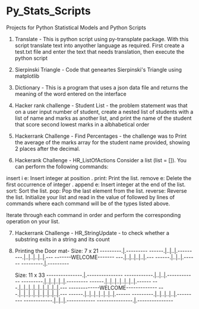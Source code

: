 # Py_Stats_Scripts
Projects for Python Statistical Models and Python Scripts

1) Translate - This is python script using py-transplate package. With this script translate text into anyother language as required. First create a test.txt file and enter the text that needs translation, then execute the python script

2) Sierpinski Triangle - Code that geneartes Sierpinski's Triangle using matplotlib

3) Dictionary - This is a program that uses a json data file and returns the meaning of the word entered  on the interface

4) Hacker rank challenge - Student List - the problem statement was that on a user input number of student, create a nested list of students with a list of name and marks as another list, and print the name of the student that score second lowest marks in a albhabetical order

5) Hackerrank Challenge - Find Percentages - the challenge was to Print the average of the marks array for the student name provided, showing 2 places after the decimal.

6) Hackerank Challenge - HR_ListOfActions
Consider a list (list = []). You can perform the following commands:

insert i e: Insert integer  at position .
print: Print the list.
remove e: Delete the first occurrence of integer .
append e: Insert integer  at the end of the list.
sort: Sort the list.
pop: Pop the last element from the list.
reverse: Reverse the list.
Initialize your list and read in the value of  followed by  lines of commands where each command will be of the  types listed above. 

Iterate through each command in order and perform the corresponding operation on your list.

7) Hackerrank Challenge - HR_StringUpdate - to check whether a substring exits in a string and its count

8) Printing the Door mat- 
    Size: 7 x 21 
    ---------.|.---------
    ------.|..|..|.------
    ---.|..|..|..|..|.---
    -------WELCOME-------
    ---.|..|..|..|..|.---
    ------.|..|..|.------
    ---------.|.---------
    
    Size: 11 x 33
    ---------------.|.---------------
    ------------.|..|..|.------------
    ---------.|..|..|..|..|.---------
    ------.|..|..|..|..|..|..|.------
    ---.|..|..|..|..|..|..|..|..|.---
    -------------WELCOME-------------
    ---.|..|..|..|..|..|..|..|..|.---
    ------.|..|..|..|..|..|..|.------
    ---------.|..|..|..|..|.---------
    ------------.|..|..|.------------
    ---------------.|.---------------
